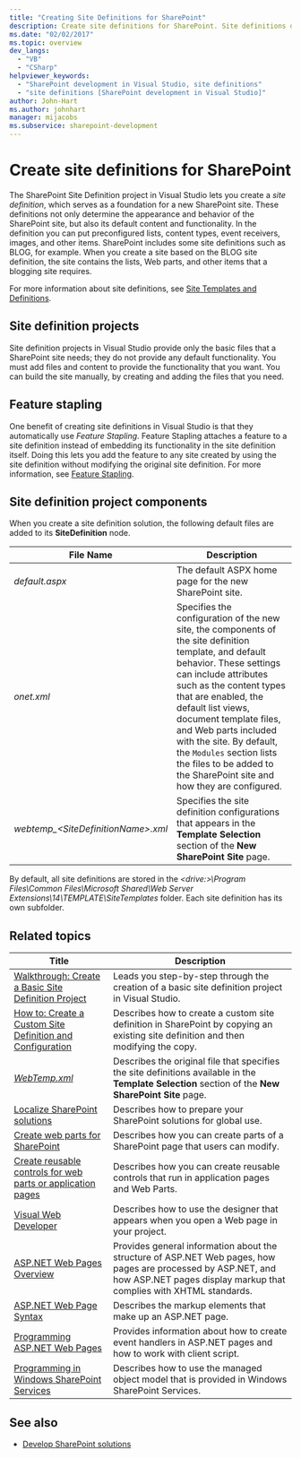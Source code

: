```yaml
---
title: "Creating Site Definitions for SharePoint"
description: Create site definitions for SharePoint. Site definitions determine the appearance and behavior of the SharePoint site and its default content and functionality.
ms.date: "02/02/2017"
ms.topic: overview
dev_langs:
  - "VB"
  - "CSharp"
helpviewer_keywords:
  - "SharePoint development in Visual Studio, site definitions"
  - "site definitions [SharePoint development in Visual Studio]"
author: John-Hart
ms.author: johnhart
manager: mijacobs
ms.subservice: sharepoint-development
---
```

# Create site definitions for SharePoint

  The SharePoint Site Definition project in Visual Studio lets you create a *site definition*, which serves as a foundation for a new SharePoint site. These definitions not only determine the appearance and behavior of the SharePoint site, but also its default content and functionality. In the definition you can put preconfigured lists, content types, event receivers, images, and other items. SharePoint includes some site definitions such as BLOG, for example. When you create a site based on the BLOG site definition, the site contains the lists, Web parts, and other items that a blogging site requires.

 For more information about site definitions, see [Site Templates and Definitions](/previous-versions/office/developer/sharepoint-2010/ms434313(v=office.14)).

## Site definition projects
 Site definition projects in Visual Studio provide only the basic files that a SharePoint site needs; they do not provide any default functionality. You must add files and content to provide the functionality that you want. You can build the site manually, by creating and adding the files that you need.

## Feature stapling
 One benefit of creating site definitions in Visual Studio is that they automatically use *Feature Stapling*. Feature Stapling attaches a feature to a site definition instead of embedding its functionality in the site definition itself. Doing this lets you add the feature to any site created by using the site definition without modifying the original site definition. For more information, see [Feature Stapling](/previous-versions/office/developer/sharepoint-2007/bb861862(v=office.12)).

## Site definition project components
 When you create a site definition solution, the following default files are added to its **SiteDefinition** node.

|File Name|Description|
|---------------|-----------------|
|*default.aspx*|The default ASPX home page for the new SharePoint site.|
|*onet.xml*|Specifies the configuration of the new site, the components of the site definition template, and default behavior. These settings can include attributes such as the content types that are enabled, the default list views, document template files, and Web parts included with the site. By default, the `Modules` section lists the files to be added to the SharePoint site and how they are configured.|
|*webtemp_\<SiteDefinitionName>.xml*|Specifies the site definition configurations that appears in the **Template Selection** section of the **New SharePoint Site** page.|

 By default, all site definitions are stored in the *\<drive:>\Program Files\Common Files\Microsoft Shared\Web Server Extensions\14\TEMPLATE\SiteTemplates* folder. Each site definition has its own subfolder.

## Related topics

|Title|Description|
|-----------|-----------------|
|[Walkthrough: Create a Basic Site Definition Project](../sharepoint/walkthrough-create-a-basic-site-definition-project.md)|Leads you step-by-step through the creation of a basic site definition project in Visual Studio.|
|[How to: Create a Custom Site Definition and Configuration](/previous-versions/office/developer/sharepoint-2010/ms454677(v=office.14))|Describes how to create a custom site definition in SharePoint by copying an existing site definition and then modifying the copy.|
|[*WebTemp.xml*](/previous-versions/office/developer/sharepoint-2010/ms447717(v=office.14))|Describes the original file that specifies the site definitions available in the **Template Selection** section of the **New SharePoint Site** page.|
|[Localize SharePoint solutions](../sharepoint/localizing-sharepoint-solutions.md)|Describes how to prepare your SharePoint solutions for global use.|
|[Create web parts for SharePoint](../sharepoint/creating-web-parts-for-sharepoint.md)|Describes how you can create parts of a SharePoint page that users can modify.|
|[Create reusable controls for web parts or application pages](../sharepoint/creating-reusable-controls-for-web-parts-or-application-pages.md)|Describes how you can create reusable controls that run in application pages and Web Parts.|
|[Visual Web Developer](/previous-versions/visualstudio/visual-studio-2010/ms178093(v=vs.100))|Describes how to use the designer that appears when you open a Web page in your project.|
|[ASP.NET Web Pages Overview](/previous-versions/aspnet/428509ah(v=vs.100))|Provides general information about the structure of ASP.NET Web pages, how pages are processed by ASP.NET, and how ASP.NET pages display markup that complies with XHTML standards.|
|[ASP.NET Web Page Syntax](/previous-versions/aspnet/k33801s3(v=vs.100))|Describes the markup elements that make up an ASP.NET page.|
|[Programming ASP.NET Web Pages](/previous-versions/aspnet/0yt4zca8(v=vs.100))|Provides information about how to create event handlers in ASP.NET pages and how to work with client script.|
|[Programming in Windows SharePoint Services](/previous-versions/office/developer/sharepoint-services/ms430674(v=office.12))|Describes how to use the managed object model that is provided in Windows SharePoint Services.|

## See also
- [Develop SharePoint solutions](../sharepoint/developing-sharepoint-solutions.md)
